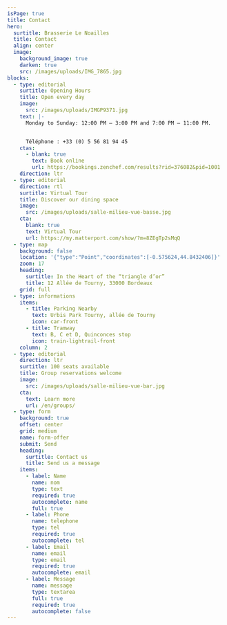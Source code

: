 ```yaml
---
isPage: true
title: Contact
hero:
  surtitle: Brasserie Le Noailles
  title: Contact
  align: center
  image:
    background_image: true
    darken: true
    src: /images/uploads/IMG_7865.jpg
blocks:
  - type: editorial
    surtitle: Opening Hours
    title: Open every day
    image:
      src: /images/uploads/IMGP9371.jpg
    text: |-
      Monday to Sunday: 12:00 PM – 3:00 PM and 7:00 PM – 11:00 PM.


      Téléphone : +33 (0) 5 56 81 94 45
    ctas:
      - blank: true
        text: Book online
        url: https://bookings.zenchef.com/results?rid=376082&pid=1001
    direction: ltr
  - type: editorial
    direction: rtl
    surtitle: Virtual Tour
    title: Discover our dining space
    image:
      src: /images/uploads/salle-milieu-vue-basse.jpg
    cta:
      blank: true
      text: Virtual Tour
      url: https://my.matterport.com/show/?m=8ZEgTp2sMqQ
  - type: map
    background: false
    location: '{"type":"Point","coordinates":[-0.575624,44.8432406]}'
    zoom: 17
    heading:
      surtitle: In the Heart of the “triangle d’or”
      title: 12 Allée de Tourny, 33000 Bordeaux
    grid: full
  - type: informations
    items:
      - title: Parking Nearby
        text: Urbis Park Tourny, allée de Tourny
        icon: car-front
      - title: Tramway
        text: B, C et D, Quinconces stop
        icon: train-lightrail-front
    column: 2
  - type: editorial
    direction: ltr
    surtitle: 100 seats available
    title: Group reservations welcome
    image:
      src: /images/uploads/salle-milieu-vue-bar.jpg
    cta:
      text: Learn more
      url: /en/groups/
  - type: form
    background: true
    offset: center
    grid: medium
    name: form-offer
    submit: Send
    heading:
      surtitle: Contact us
      title: Send us a message
    items:
      - label: Name
        name: nom
        type: text
        required: true
        autocomplete: name
        full: true
      - label: Phone
        name: telephone
        type: tel
        required: true
        autocomplete: tel
      - label: Email
        name: email
        type: email
        required: true
        autocomplete: email
      - label: Message
        name: message
        type: textarea
        full: true
        required: true
        autocomplete: false
---
```

